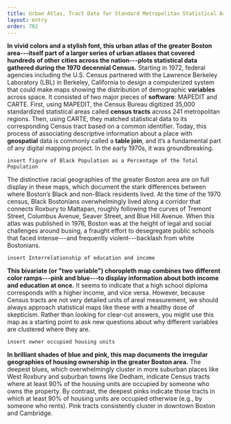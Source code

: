 ```yaml
---
title: Urban Atlas, Tract Data for Standard Metropolitan Statistical Areas (Boston, Massachusetts)
layout: entry
order: 702
---
```


**In vivid colors and a stylish font, this urban atlas of the greater Boston area---itself part of a larger series of urban atlases that covered hundreds of other cities across the nation---plots statistical data gathered during the 1970 decennial Census.** Starting in 1972, federal agencies including the U.S. Census partnered with the Lawrence Berkeley Laboratory (LBL) in Berkeley, California to design a computerized system that could make maps showing the distribution of demographic **variables** across space. It consisted of two major pieces of **software**: MAPEDIT and CARTE. First, using MAPEDIT, the Census Bureau digitized 35,000 standardized statistical areas called **census tracts** across 241 metropolitan regions. Then, using CARTE, they matched statistical data to its corresponding Census tract based on a common identifier. Today, this process of associating descriptive information about a place with **geospatial** data is commonly called a **table join**, and it’s a fundamental part of any digital mapping project. In the early 1970s, it was groundbreaking.

`insert figure of Black Population as a Percentage of the Total Population`

The distinctive racial geographies of the greater Boston area are on full display in these maps, which document the stark differences between where Boston’s Black and non-Black residents lived. At the time of the 1970 census, Black Bostonians overwhelmingly lived along a corridor that connects Roxbury to Mattapan, roughly following the curves of Tremont Street, Columbus Avenue, Seaver Street, and Blue Hill Avenue. When this atlas was published in 1976, Boston was at the height of legal and social challenges around busing, a fraught effort to desegregate public schools that faced intense---and frequently violent---backlash from white Bostonians.

`insert Interrelationship of education and income`

**This bivariate (or "two variable") choropleth map combines two different color ramps---pink and blue---to display information about both income and education at once.** It seems to indicate that a high school diploma corresponds with a higher income, and vice versa. However, because Census tracts are not very detailed units of areal measurement, we should always approach statistical maps like these with a healthy dose of skepticism. Rather than looking for clear-cut answers, you might use this map as a starting point to ask new questions about why different variables are clustered where they are.

`insert owner occupied housing units`

**In brilliant shades of blue and pink, this map documents the irregular geographies of housing ownership in the greater Boston area.** The deepest blues, which overwhelmingly cluster in more suburban places like West Roxbury and suburban towns like Dedham, indicate Census tracts where at least 90% of the housing units are occupied by someone who owns the property. By contrast, the deepest pinks indicate those tracts in which at least 90% of housing units are occupied otherwise (e.g., by someone who rents). Pink tracts consistently cluster in downtown Boston and Cambridge.
